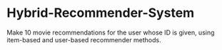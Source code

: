 # Hybrid-Recommender-System
Make 10 movie recommendations for the user whose ID is given, using item-based and user-based recommender methods.
